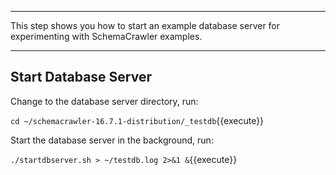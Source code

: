 -----

This step shows you how to start an example database server for experimenting with SchemaCrawler examples.

-----

## Start Database Server

Change to the database server directory, run:

`cd ~/schemacrawler-16.7.1-distribution/_testdb`{{execute}}

Start the database server in the background, run:

`./startdbserver.sh > ~/testdb.log 2>&1 &`{{execute}}
